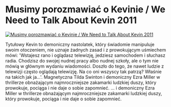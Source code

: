 Musimy porozmawiać o Kevinie / We Need to Talk About Kevin 2011 
=============
[![Musimy porozmawiać o Kevinie / We Need to Talk About Kevin 2011 ](http://vidos.pl/images/player.gif)](http://vidos.pl/musimy-porozmawiac-o-kevinie-we-need-to-talk-about-kevin-2011)

 Tytułowy Kevin to demoniczny nastolatek, który świadomie manipuluje swoim otoczeniem, nie uznaje żadnych zasad i z prowokującym uśmiechem mówi: 'Wstajesz rano i oglądasz telewizję, jedziesz samochodem i słuchasz radia. Chodzisz do swojej nudnej pracy albo nudnej szkoły, ale o tym nie mówią w głównym wydaniu wiadomości. Doszło do tego, że nawet ludzie z telewizji często oglądają telewizję. Na co oni wszyscy tak patrzą? Właśnie na takich jak ja...'. Magnetyczna Tilda Swinton i demoniczny Ezra Miller w thrillerze obnażającym najmroczniejsze zakamarki ludzkiej duszy, który prowokuje, pociąga i nie daje o sobie zapomnieć.   ... i demoniczny Ezra Miller w thrillerze obnażającym najmroczniejsze zakamarki ludzkiej duszy, który prowokuje, pociąga i nie daje o sobie zapomnieć.
